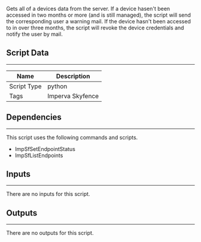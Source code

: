 Gets all of a devices data from the server. If a device hasen't been accessed in two months or more (and is still managed), the script will send the corresponding user a warning mail.
If the device hasn't been accessed to in over three months, the script will revoke the device credentials and notify the user by mail.  

## Script Data

---

| **Name** | **Description** |
| --- | --- |
| Script Type | python |
| Tags | Imperva Skyfence |


## Dependencies

---
This script uses the following commands and scripts.

* ImpSfSetEndpointStatus
* ImpSfListEndpoints

## Inputs

---
There are no inputs for this script.

## Outputs

---
There are no outputs for this script.
